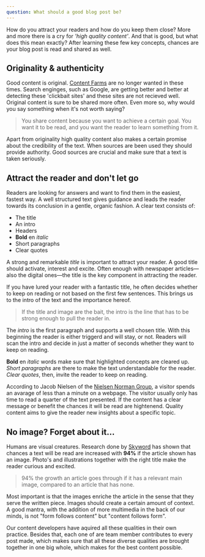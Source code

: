 ```yaml
---
question: What should a good blog post be?
---
```


How do you attract your readers and how do you keep them close? More and more there is a cry for *'high quality content'*. And that is good, but what does this mean exactly? After learning these few key concepts, chances are your blog post is read and shared as well.

## Originality & authenticity

Good content is original. [Content Farms](https://en.wikipedia.org/wiki/Content_farm) are no longer wanted in these times. Search enginges, such as Google, are getting better and better at detecting these 'clickbait sites' and these sites are not recieved well. Original content is sure to be shared more often. Even more so, why would you say something when it's not worth saying?

> You share content because you want to achieve a certain goal. You want it to be read, and you want the reader to learn something from it.

Apart from originality high quality content also makes a certain promise about the credibility of the text. When sources are been used they should provide authority. Good sources are crucial and make sure that a text is taken seriously. 

## Attract the reader and don't let go

Readers are looking for answers and want to find them in the easiest, fastest way. A well structured text gives guidance and leads the reader towards its conclusion in a gentle, organic fashion. A clear text consists of:

* The title
* An intro
* Headers 
* **Bold** en *italic*  
* Short paragraphs 
* Clear quotes 

A strong and remarkable *title* is important to attract your reader. A good title should activate, interest and excite. Often enough with newspaper articles—also the digital ones—the title is the key component in attracting the reader.

If you have lured your reader with a fantastic title, he often decides whether to keep on reading or not based on the first few sentences. This brings us to the intro of the text and the importance hereof. 

> If the title and image are the bait, the intro is the line that has to be strong enough to pull the reader in. 

The *intro* is the first paragraph and supports a well chosen title. With this beginning the reader is either triggerd and will stay, or not. Readers will scan the intro and decide in just a matter of seconds whether they want to keep on reading.

**Bold** en *italic* words make sure that highlighted concepts are cleared up. *Short paragraphs* are there to make the text understandable for the reader. *Clear quotes*, then, invite the reader to keep on reading. 

According to Jacob Nielsen of the [Nielsen Norman Group](http://www.nngroup.com/articles/how-long-do-users-stay-on-web-pages/), a visitor spends an avarage of less than a minute on a webpage. The visitor usually only has time to read a quarter of the text presented. If the content has a clear message or benefit the chances it will be read are hightenend. Quality content aims to give the reader new insights about a specific topic. 

## No image? Forget about it...
Humans are visual creatures. Research done by [Skyword](http://www.skyword.com/contentstandard/enterprise-marketing/skyword-study-add-images-to-improve-content-performance/) has shown that chances a text will be read are increased with **94%** if the article shown has an image. 
Photo's and illustrations together with the right title make the reader curious and excited. 

> 94% the growth an article goes through if it has a relevant main image, compared to an article that has none. 

Most important is that the images enriche the article in the sense that they serve the written piece. Images should create a certain amount of context. A good mantra, with the addition of more multimedia in the back of our minds, is not "form follows content" but "content follows form".

Our content developers have aquired all these qualities in their own practice. Besides that, each one of are team member contributes to every post made, which makes sure that all these diverse qualities are brought together in one big whole, which makes for the best content possible.
  
